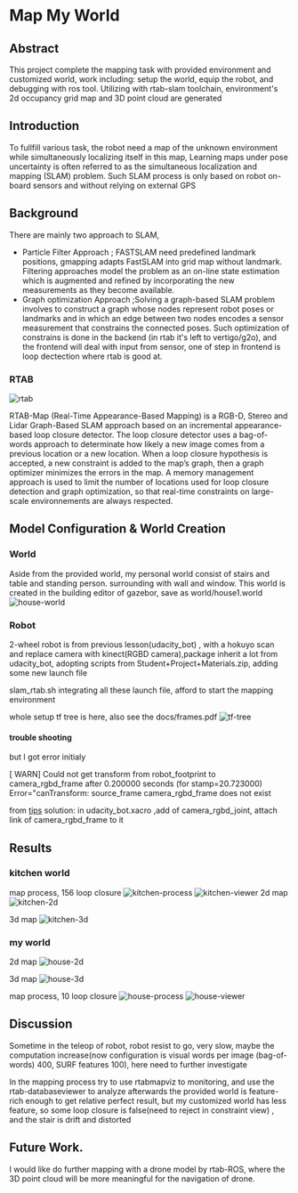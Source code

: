 
# Map My World

## Abstract

This project complete the mapping task with provided environment and customized world, work including: setup the world, equip the robot, and debugging with ros tool.  Utilizing  with rtab-slam toolchain, environment's 2d   occupancy grid map and 3D point cloud are generated

## Introduction 

To fullfill various task, the robot need a map of the unknown environment while simultaneously localizing itself in this map, Learning maps under pose uncertainty is often referred to as the simultaneous localization and mapping (SLAM) problem. Such SLAM process is only based on robot on-board sensors and without relying on external GPS



## Background 



There are mainly two approach to SLAM,

* Particle Filter Approach ; FASTSLAM need predefined landmark positions, gmapping adapts FastSLAM into grid map without landmark. Filtering approaches model the problem as an on-line state estimation which is augmented and refined by incorporating the new measurements as they become available.
* Graph optimization Approach ;Solving a graph-based SLAM problem involves to construct a graph whose nodes represent robot poses or landmarks and in which an edge between two nodes encodes a sensor measurement that constrains the connected poses. Such optimization of constrains is done in the backend (in rtab it's left to vertigo/g2o), and the frontend will deal with input from sensor, one of step in frontend is loop dectection where rtab is good at.

### RTAB

![rtab](https://raw.githubusercontent.com/wiki/introlab/rtabmap/doc/Labbe2015ULavalOverview.jpg)

RTAB-Map (Real-Time Appearance-Based Mapping) is a RGB-D, Stereo and Lidar Graph-Based SLAM approach based on an incremental appearance-based loop closure detector. The loop closure detector uses a bag-of-words approach to determinate how likely a new image comes from a previous location or a new location. When a loop closure hypothesis is accepted, a new constraint is added to the map’s graph, then a graph optimizer minimizes the errors in the map. A memory management approach is used to limit the number of locations used for loop closure detection and graph optimization, so that real-time constraints on large-scale environnements are always respected.  


 

## Model Configuration & World Creation

### World

Aside from the provided  world,  my personal world consist of stairs and table and standing person.  surrounding with wall and window. This world is created in the building editor of gazebor, save as world/house1.world
![house-world][house-world-img]


### Robot

2-wheel robot is from previous lesson(udacity_bot) , with a hokuyo scan and replace camera with kinect(RGBD camera),package inherit a lot from  udacity_bot, adopting scripts from Student+Project+Materials.zip, adding some new launch file

slam_rtab.sh  integrating all these launch file, afford to start the mapping environment

whole setup tf tree is here, also see the docs/frames.pdf
![tf-tree][tf-tree-img]





#### trouble shooting

but I got error initialy

[ WARN]  Could not get transform from robot_footprint to camera_rgbd_frame after 0.200000 seconds (for stamp=20.723000)
Error="canTransform: source_frame camera_rgbd_frame does not exist

from [tips](https://answers.ros.org/question/232534/gazebo-camera-frame-is-inconsistent-with-rviz-opencv-convention/)
solution: in udacity_bot.xacro ,add  <joint>  of camera_rgbd_joint, attach link of  camera_rgbd_frame to it

## Results
 

### kitchen world

map process, 156 loop closure
![kitchen-process][kitchen-process-img]
![kitchen-viewer][kitchen-viewer-img]
2d map
![kitchen-2d][kitchen-2d-img]

3d map
![kitchen-3d][kitchen-3d-img]

### my world

2d map
![house-2d][house-2d-img]

3d map
![house-3d][house-3d-img]

map process, 10 loop closure
![house-process][house-process-img]
![house-viewer][house-viewer-img]

##  Discussion  

Sometime in the teleop of robot, robot resist to go,  very slow, maybe the computation increase(now configuration is visual words per image (bag-of-words) 400, SURF features  100), here need to further investigate

In the mapping process try to use rtabmapviz to monitoring, and use the rtab-databaseviewer to analyze afterwards
the provided world is  feature-rich enough to get relative perfect result, but my customized world has less feature, so some loop closure is false(need to reject in  constraint view) , and the stair is drift and distorted



## Future Work. 


I would like do further mapping with a drone model by rtab-ROS, where the 3D point cloud will be more meaningful for the navigation of drone. 


[tf-tree-img]: ./docs/rosgraph.png
[kitchen-2d-img]: ./docs/kitchen/2d.jpg
[kitchen-3d-img]: ./docs/kitchen/3d.png
[kitchen-process-img]: ./docs/kitchen/in-process.png
[kitchen-viewer-img]: ./docs/kitchen/in-viewer.png

[house-2d-img]: ./docs/house/2d.png
[house-3d-img]: ./docs/house/3d.png
[house-process-img]: ./docs/house/process.png
[house-world-img]: ./docs/house/world.png
[house-viewer-img]: ./docs/house/viewer.png

